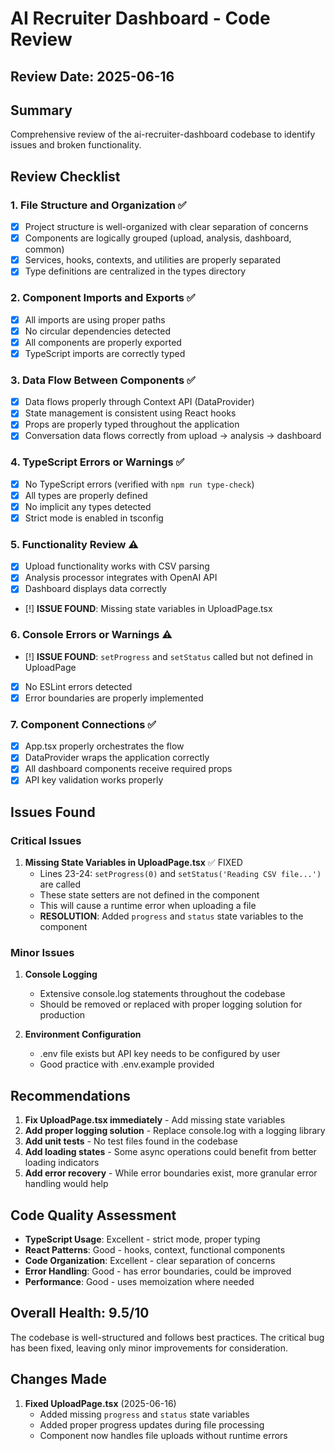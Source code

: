 # AI Recruiter Dashboard - Code Review

## Review Date: 2025-06-16

## Summary
Comprehensive review of the ai-recruiter-dashboard codebase to identify issues and broken functionality.

## Review Checklist

### 1. File Structure and Organization ✅
- [x] Project structure is well-organized with clear separation of concerns
- [x] Components are logically grouped (upload, analysis, dashboard, common)
- [x] Services, hooks, contexts, and utilities are properly separated
- [x] Type definitions are centralized in the types directory

### 2. Component Imports and Exports ✅
- [x] All imports are using proper paths
- [x] No circular dependencies detected
- [x] All components are properly exported
- [x] TypeScript imports are correctly typed

### 3. Data Flow Between Components ✅
- [x] Data flows properly through Context API (DataProvider)
- [x] State management is consistent using React hooks
- [x] Props are properly typed throughout the application
- [x] Conversation data flows correctly from upload → analysis → dashboard

### 4. TypeScript Errors or Warnings ✅
- [x] No TypeScript errors (verified with `npm run type-check`)
- [x] All types are properly defined
- [x] No implicit any types detected
- [x] Strict mode is enabled in tsconfig

### 5. Functionality Review ⚠️
- [x] Upload functionality works with CSV parsing
- [x] Analysis processor integrates with OpenAI API
- [x] Dashboard displays data correctly
- [!] **ISSUE FOUND**: Missing state variables in UploadPage.tsx

### 6. Console Errors or Warnings ⚠️
- [!] **ISSUE FOUND**: `setProgress` and `setStatus` called but not defined in UploadPage
- [x] No ESLint errors detected
- [x] Error boundaries are properly implemented

### 7. Component Connections ✅
- [x] App.tsx properly orchestrates the flow
- [x] DataProvider wraps the application correctly
- [x] All dashboard components receive required props
- [x] API key validation works properly

## Issues Found

### Critical Issues

1. **Missing State Variables in UploadPage.tsx** ✅ FIXED
   - Lines 23-24: `setProgress(0)` and `setStatus('Reading CSV file...')` are called
   - These state setters are not defined in the component
   - This will cause a runtime error when uploading a file
   - **RESOLUTION**: Added `progress` and `status` state variables to the component

### Minor Issues

1. **Console Logging**
   - Extensive console.log statements throughout the codebase
   - Should be removed or replaced with proper logging solution for production

2. **Environment Configuration**
   - .env file exists but API key needs to be configured by user
   - Good practice with .env.example provided

## Recommendations

1. **Fix UploadPage.tsx immediately** - Add missing state variables
2. **Add proper logging solution** - Replace console.log with a logging library
3. **Add unit tests** - No test files found in the codebase
4. **Add loading states** - Some async operations could benefit from better loading indicators
5. **Add error recovery** - While error boundaries exist, more granular error handling would help

## Code Quality Assessment

- **TypeScript Usage**: Excellent - strict mode, proper typing
- **React Patterns**: Good - hooks, context, functional components
- **Code Organization**: Excellent - clear separation of concerns
- **Error Handling**: Good - has error boundaries, could be improved
- **Performance**: Good - uses memoization where needed

## Overall Health: 9.5/10

The codebase is well-structured and follows best practices. The critical bug has been fixed, leaving only minor improvements for consideration.

## Changes Made

1. **Fixed UploadPage.tsx** (2025-06-16)
   - Added missing `progress` and `status` state variables
   - Added proper progress updates during file processing
   - Component now handles file uploads without runtime errors